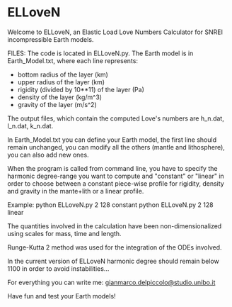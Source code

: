 # ELLoveN
Welcome to ELLoveN, an Elastic Load Love Numbers Calculator for SNREI incompressible Earth models.

FILES:
The code is located in ELLoveN.py.
The Earth model is in Earth_Model.txt, where each line represents:
  - bottom radius of the layer (km)
  - upper radius of the layer (km)
  - rigidity (divided by 10**11) of the layer (Pa)
  - density of the layer (kg/m^3)
  - gravity of the layer (m/s^2)

The output files, which contain the computed Love's numbers are h_n.dat, l_n.dat, k_n.dat.

In Earth_Model.txt you can define your Earth model, the first line should remain unchanged, you can modify all the others (mantle and lithosphere), you can also add new ones.

When the program is called from command line, you have to specify the harmonic degree-range you want to compute and "constant" or "linear" in order to choose between a constant piece-wise profile for rigidity, density and gravity in the mante+lith or a linear profile.

Example: python ELLoveN.py 2 128 constant
		 python ELLoveN.py 2 128 linear

The quantities involved in the calculation have been non-dimensionalized using scales for mass, time and length.

Runge-Kutta 2 method was used for the integration of the ODEs involved.

In the current version of ELLoveN harmonic degree should remain below 1100 in order to avoid instabilities...

For everything you can write me: gianmarco.delpiccolo@studio.unibo.it

Have fun and test your Earth models!

